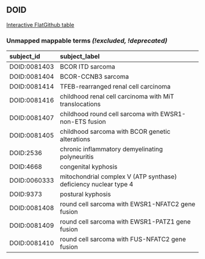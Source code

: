 ## DOID
[Interactive FlatGithub table](https://flatgithub.com/monarch-initiative/mondo-ingest?filename=src/ontology/reports/doid_mapping_status.tsv)

### Unmapped mappable terms _(!excluded, !deprecated)_
| subject_id   | subject_label                                                    |
|:-------------|:-----------------------------------------------------------------|
| DOID:0081403 | BCOR ITD sarcoma                                                 |
| DOID:0081404 | BCOR-CCNB3 sarcoma                                               |
| DOID:0081414 | TFEB-rearranged renal cell carcinoma                             |
| DOID:0081416 | childhood renal cell carcinoma with MiT translocations           |
| DOID:0081407 | childhood round cell sarcoma with EWSR1-non-ETS fusion           |
| DOID:0081405 | childhood sarcoma with BCOR genetic alterations                  |
| DOID:2536    | chronic inflammatory demyelinating polyneuritis                  |
| DOID:4668    | congenital kyphosis                                              |
| DOID:0060333 | mitochondrial complex V (ATP synthase) deficiency nuclear type 4 |
| DOID:9373    | postural kyphosis                                                |
| DOID:0081408 | round cell sarcoma with EWSR1-NFATC2 gene fusion                 |
| DOID:0081409 | round cell sarcoma with EWSR1-PATZ1 gene fusion                  |
| DOID:0081410 | round cell sarcoma with FUS-NFATC2 gene fusion                   |